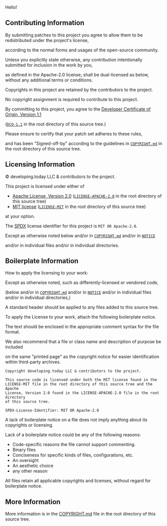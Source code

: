 Hello!

## Contributing Information

By submitting patches to this project you agree to allow them to be redistributed under the project's license,

according to the normal forms and usages of the open-source community.

Unless you explicitly state otherwise, any contribution intentionally submitted
for inclusion in the work by you,

as defined in the Apache-2.0 license, shall be
dual-licensed as below, without any additional terms or conditions.

Copyrights in this project are retained by the contributors to the project.

No copyright assignment is required to contribute to this project.

By committing to this project, you agree to the [Developer Certificate of Origin, Version 1.1](https://developercertificate.org/)

([`DCO-1.1`](DCO-1.1) in the root directory of this source tree.)

Please ensure to certify that your patch set adheres to these rules,

and has been "Signed-off-by" according to the guidelines in [`COPYRIGHT.md`](COPYRIGHT.md) in the root directory of this source tree.

## Licensing Information

&copy; developing.today LLC & contributors to the project.

This project is licensed under either of

- [Apache License, Version 2.0](https://www.apache.org/licenses/LICENSE-2.0) ([`LICENSE-APACHE-2.0`](LICENSE-APACHE-2.0) in the root directory of this source tree)
- [MIT license](https://opensource.org/licenses/MIT) ([`LICENSE-MIT`](LICENSE-MIT) in the root directory of this source tree)

at your option.

The [SPDX](https://spdx.dev) license identifier for this project is `MIT OR Apache-2.0`.

Except as otherwise noted below and/or in [`COPYRIGHT.md`](COPYRIGHT.md) and/or in [`NOTICE`](NOTICE)

and/or in individual files and/or in individual directories.

## Boilerplate Information

How to apply the licensing to your work:

Except as otherwise noted, such as differently-licensed or vendored code,

(below and/or in [`COPYRIGHT.md`](COPYRIGHT.md) and/or in [`NOTICE`](NOTICE) and/or in individual files and/or in individual directories,)

A standard header should be applied to any files added to this source tree.

To apply the License to your work, attach the following
boilerplate notice.

The text should be enclosed in the appropriate
comment syntax for the file format.

We also recommend that a
file or class name and description of purpose be included

on the
same "printed page" as the copyright notice for easier
identification within third-party archives.

```
Copyright developing.today LLC & contributors to the project.

This source code is licensed under both the MIT license found in the
LICENSE-MIT file in the root directory of this source tree and the Apache
License, Version 2.0 found in the LICENSE-APACHE-2.0 file in the root directory
of this source tree.

SPDX-License-Identifier: MIT OR Apache-2.0
```

A lack of boilerplate notice on a file does not imply anything about its copyrights or licensing.

Lack of a boilerplate notice could be any of the following reasons:

- Code-specific reasons the file cannot support commenting.
- Binary files
- Conciseness for specific kinds of files, configurations, etc.
- An oversight
- An aesthetic choice
- any other reason

All files retain all applicable copyrights and licenses, without regard for boilerplate notice.

## More Information

More information is in the [COPYRIGHT.md](COPYRIGHT.md) file in the root directory of this source tree.
